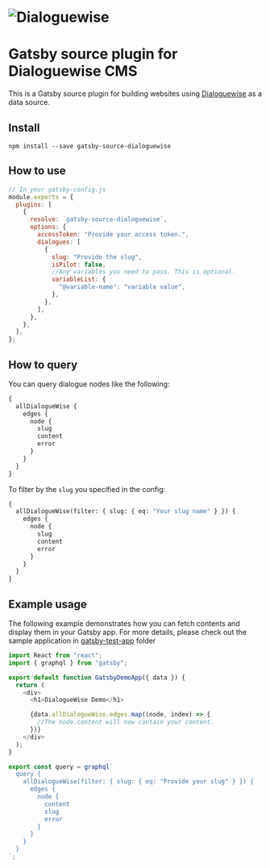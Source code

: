 # ![Dialoguewise](https://dialoguewise.com/images/logo-dark.svg)

# Gatsby source plugin for Dialoguewise CMS

This is a Gatsby source plugin for building websites using [Dialoguewise](https://dialoguewise.com) as a data source.

## Install

`npm install --save gatsby-source-dialoguewise`

## How to use

```javascript
// In your gatsby-config.js
module.exports = {
  plugins: [
    {
      resolve: `gatsby-source-dialoguewise`,
      options: {
        accessToken: "Provide your access token.",
        dialogues: [
          {
            slug: "Provide the slug",
            isPilot: false,
            //Any variables you need to pass. This is optional.
            variableList: {
              "@variable-name": "variable value",
            },
          },
        ],
      },
    },
  ],
};
```

## How to query

You can query dialogue nodes like the following:

```graphql
{
  allDialogueWise {
    edges {
      node {
        slug
        content
        error
      }
    }
  }
}
```

To filter by the `slug` you specified in the config:

```graphql
{
  allDialogueWise(filter: { slug: { eq: "Your slug name" } }) {
    edges {
      node {
        slug
        content
        error
      }
    }
  }
}
```

## Example usage

The following example demonstrates how you can fetch contents and display them in your Gatsby app.
For more details, please check out the sample application in [gatsby-test-app](https://github.com/dialoguewise/gatsby-source-dialoguewise/blob/master/gatsby-test-app) folder

```javascript
import React from "react";
import { graphql } from "gatsby";

export default function GatsbyDemoApp({ data }) {
  return (
    <div>
      <h1>DialogueWise Demo</h1>

      {data.allDialogueWise.edges.map((node, index) => {
        //The node.content will now contain your content.
      })}
    </div>
  );
}

export const query = graphql`
  query {
    allDialogueWise(filter: { slug: { eq: "Provide your slug" } }) {
      edges {
        node {
          content
          slug
          error
        }
      }
    }
  }
`;
```
